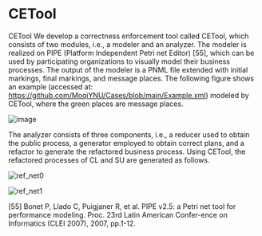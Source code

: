 # CETool
CETool
We develop a correctness enforcement tool called CETool, which consists of two modules, i.e., a modeler and an analyzer. The modeler is realized on PIPE (Platform Independent Petri net Editor) [55], which can be used by participating organizations to visually model their business processes. The output of the modeler is a PNML file extended with initial markings, final markings, and message places. The following figure shows an example (accessed at: https://github.com/MoqiYNU/Cases/blob/main/Example.xml) modeled by CETool, where the green places are message places.
 
![image](https://github.com/MoqiYNU/CETool/assets/49392929/59235af9-001c-472e-b7f2-8628d8abfe5a) 

The analyzer consists of three components, i.e., a reducer used to obtain the public process, a generator employed to obtain correct plans, and a refactor to generate the refactored business process. Using CETool, the refactored processes of CL and SU are generated as follows.

![ref_net0](https://github.com/MoqiYNU/CETool/assets/49392929/bcadaa55-ca2b-4fc8-823d-44b09554b6bd) 

![ref_net1](https://github.com/MoqiYNU/CETool/assets/49392929/f991f3b3-fa2f-48c1-a954-1939b58e759b) 

[55]	Bonet P, Llado C, Puigjaner R, et al. PIPE v2.5: a Petri net tool for performance modeling. Proc. 23rd Latin American Confer-ence on Informatics (CLEI 2007), 2007, pp.1-12.
